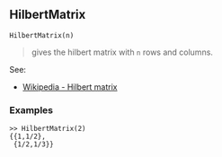 ## HilbertMatrix
```
HilbertMatrix(n)
```

> gives the hilbert matrix with `n` rows and columns. 

See:  
* [Wikipedia - Hilbert matrix](http://en.wikipedia.org/wiki/Hilbert_matrix) 

 
### Examples
```
>> HilbertMatrix(2)
{{1,1/2},
 {1/2,1/3}}
```